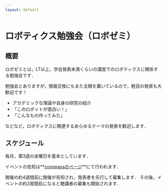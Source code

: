 ```yaml
---
layout: default
---
```


# ロボティクス勉強会（ロボゼミ）
## 概要
ロボゼミとは，LT以上，学会発表未満くらいの濃度でのロボティクスに関係する勉強会です．

勉強会とありますが，情報交換にもまた主眼を置いているので，軽目の発表も大歓迎です！

- アカデミックな理論や自身の研究の紹介
- 「このロボットが面白い！」
- 「こんなもの作ってみた」

などなど，ロボティクスに関連するあらゆるテーマの発表を歓迎します．

## スケジュール
毎月，第3週の金曜日を基本としています．

イベントの告知は**[connpassのページ](https://robosemi.connpass.com/)**にて行われます．

開催の約4週間前に開催が告知され，発表者を先行して募集します．
その後，イベントの約2周間前になると聴講者の募集も開始されます．
